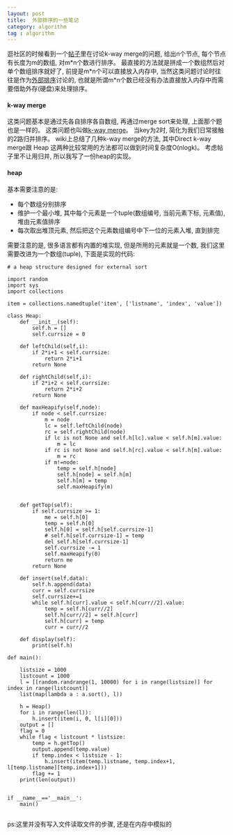 ```yaml
---
layout: post
title:  外部排序的一些笔记
category: algorithm
tag : algorithm
--- 
```


逛社区的时候看到一个[帖子](https://www.v2ex.com/t/508900)里在讨论k-way merge的问题, 给出n个节点, 每个节点有长度为m的数组, 对m\*n个数进行排序。 最直接的方法就是拼成一个数组然后对单个数组排序就好了, 前提是m\*n个可以直接放入内存中, 当然这类问题讨论时往往是作为[外部排序](https://en.wikipedia.org/wiki/External_sorting)讨论的, 也就是所谓m*n个数已经没有办法直接放入内存中而需要借助外存(硬盘)来处理排序。  

#### k-way merge

这类问题基本是通过先各自排序各自数组, 再通过merge sort来处理, 上面那个题也是一样的。 这类问题也叫做[k-way merge](https://en.wikipedia.org/wiki/K-way_merge_algorithm)。 当key为2时, 简化为我们日常接触的2路归并排序。 wiki上总结了几种k-way merge的方法, 其中Direct k-way merge跟 Heap 这两种比较常用的方法都可以做到时间复杂度O(nlogk)。 考虑帖子里不让用归并, 所以我写了一份heap的实现。 

#### heap

基本需要注意的是:  

* 每个数组分别排序  
* 维护一个最小堆, 其中每个元素是一个tuple(数组编号, 当前元素下标, 元素值), 堆由元素值排序  
* 每次取出堆顶元素, 然后把这个元素数组编号中下一位的元素入堆, 直到排完  

需要注意的是, 很多语言都有内置的堆实现, 但是所用的元素就是一个数, 我们这里需要改进为一个数组(tuple), 下面是实现的代码:  

```
# a heap structure designed for external sort

import random
import sys
import collections

item = collections.namedtuple('item', ['listname', 'index', 'value'])

class Heap:
	def __init__(self):
	    self.h = []
	    self.currsize = 0

	def leftChild(self,i):
		if 2*i+1 < self.currsize:
			return 2*i+1
		return None

	def rightChild(self,i):
		if 2*i+2 < self.currsize:
			return 2*i+2
		return None

	def maxHeapify(self,node):
		if node < self.currsize:
			m = node
			lc = self.leftChild(node)
			rc = self.rightChild(node)
			if lc is not None and self.h[lc].value < self.h[m].value:
				m = lc
			if rc is not None and self.h[rc].value < self.h[m].value:
				m = rc
			if m!=node:
				temp = self.h[node]
				self.h[node] = self.h[m]
				self.h[m] = temp
				self.maxHeapify(m)


	def getTop(self):
		if self.currsize >= 1:
			me = self.h[0]
			temp = self.h[0]
			self.h[0] = self.h[self.currsize-1]
			# self.h[self.currsize-1] = temp
			del self.h[self.currsize-1]
			self.currsize -= 1
			self.maxHeapify(0)
			return me
		return None

	def insert(self,data):
		self.h.append(data)
		curr = self.currsize
		self.currsize+=1
		while self.h[curr].value < self.h[curr//2].value:
			temp = self.h[curr//2]
			self.h[curr//2] = self.h[curr]
			self.h[curr] = temp
			curr = curr//2

	def display(self):
		print(self.h)

def main():

	listsize = 1000
	listcount = 1000
	l = [[random.randrange(1, 10000) for i in range(listsize)] for index in range(listcount)]
	list(map(lambda a : a.sort(), l))

	h = Heap()
	for i in range(len(l)):
		h.insert(item(i, 0, l[i][0]))
	output = []
	flag = 0
	while flag < listcount * listsize:
		temp = h.getTop()
		output.append(temp.value)
		if temp.index < listsize - 1:
			h.insert(item(temp.listname, temp.index+1, l[temp.listname][temp.index+1]))
		flag += 1
	print(len(output))


if __name__=='__main__':
	main()


```

ps:这里并没有写入文件读取文件的步骤, 还是在内存中模拟的   